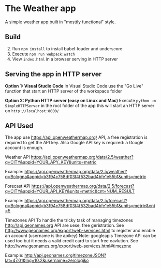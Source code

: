 # The Weather app

A simple weather app built in "mosttly functional" style.

## Build

2. Run `npm install` to install babel-loader and underscore
3. Execute `npm run webpack:watch`
4. View `index.html` in a browser serving in HTTP server

## Serving the app in HTTP server

**Option 1: Visual Studio Code**
In Visual Studio Code use the "Go Live" function that start an HTTP server of the workspace folder

**Option 2: Python HTTP server (easy on Linux and Mac)**
Execute `python -m SimpleHTTPServer` in the root folder of the app this will start an HTTP server on `http://localhost:8000/`


## API Used
The app use https://api.openweathermap.org/ API, a free registration is required to get the API key.
Also Google API key is required: a Google account is enough.

Weather API
https://api.openweathermap.org/data/2.5/weather?q=CITY&appid=YOUR_APY_KEY&units=metric

Example: https://api.openweathermap.org/data/2.5/weather?q=Bologna&appid=b3f94c758df03f4f532bad4bfe1e55b1&units=metric

Forecast API
https://api.openweathermap.org/data/2.5/forecast?q=CITY&appid=YOUR_API_KEY&units=metric&cnt=NUM_RESULT

Example: https://api.openweathermap.org/data/2.5/forecast?q=Bologna&appid=b3f94c758df03f4f532bad4bfe1e55b1&units=metric&cnt=5

Timezones API 
To handle the tricky task of managing timezones http://api.geonames.org API are uese, free geristration.
See http://www.geonames.org/export/web-services.html to register and enable an account (username is the apikey)
Note: googleapis Timezone API can be used too but it needs a valid credit card to start free eavlution.
See http://www.geonames.org/export/web-services.html#timezone

Example: http://api.geonames.org/timezoneJSON?lat=47.01&lng=10.2&username=zerologiko



